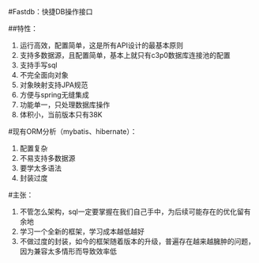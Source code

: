 #Fastdb：快捷DB操作接口


##特性：


1. 运行高效，配置简单，这是所有API设计的最基本原则
2. 支持多数据源，且配置简单，基本上就只有c3p0数据库连接池的配置
3. 支持手写sql
4. 不完全面向对象
5. 对象映射支持JPA规范
6. 方便与spring无缝集成
7. 功能单一，只处理数据库操作
8. 体积小，当前版本只有38K

#现有ORM分析（mybatis、hibernate）：

1. 配置复杂
2. 不易支持多数据源
3. 要学太多语法
4. 封装过度


#主张：

1. 不管怎么架构，sql一定要掌握在我们自己手中，为后续可能存在的优化留有余地
2. 学习一个全新的框架，学习成本越低越好
3. 不做过度的封装，如今的框架随着版本的升级，普遍存在越来越臃肿的问题，因为兼容太多情形而导致效率低
